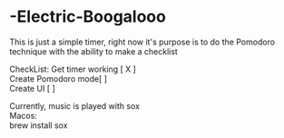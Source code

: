 # -Electric-Boogalooo


This is just a simple timer, right now it's purpose is to do the Pomodoro technique with the ability to make a checklist

CheckList:
Get timer working [ X ]\
Create Pomodoro mode[ ]\
Create UI [ ]


Currently, music is played with sox \
Macos:\
       brew install sox
